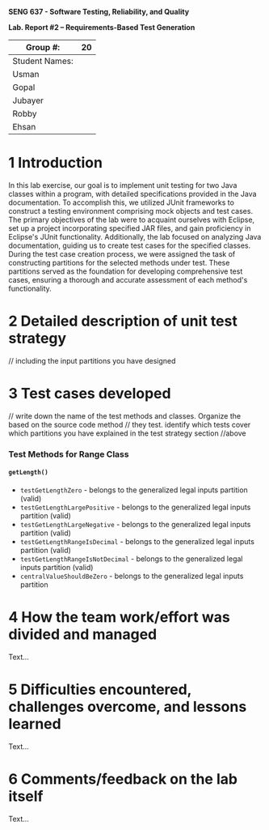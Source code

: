 **SENG 637 - Software Testing, Reliability, and Quality**

**Lab. Report \#2 – Requirements-Based Test Generation**

| Group \#:      |  20 |
| -------------- | --- |
| Student Names: |     |
| Usman          |     |
| Gopal          |     |
| Jubayer        |     |
| Robby          |     |
| Ehsan          |     |

# 1 Introduction

In this lab exercise, our goal is to implement unit testing for two Java classes within a program, with detailed specifications provided in the Java documentation. To accomplish this, we utilized JUnit frameworks to construct a testing environment comprising mock objects and test cases. The primary objectives of the lab were to acquaint ourselves with Eclipse, set up a project incorporating specified JAR files, and gain proficiency in Eclipse's JUnit functionality. Additionally, the lab focused on analyzing Java documentation, guiding us to create test cases for the specified classes. During the test case creation process, we were assigned the task of constructing partitions for the selected methods under test. These partitions served as the foundation for developing comprehensive test cases, ensuring a thorough and accurate assessment of each method's functionality.

# 2 Detailed description of unit test strategy

// including the input partitions you have designed

# 3 Test cases developed

// write down the name of the test methods and classes. Organize the based on
the source code method // they test. identify which tests cover which partitions
you have explained in the test strategy section //above

### Test Methods for Range Class ###

#### `getLength()` ####
- `testGetLengthZero` - belongs to the generalized legal inputs partition (valid)
- `testGetLengthLargePositive` - belongs to the generalized legal inputs partition (valid)
- `testGetLengthLargeNegative` - belongs to the generalized legal inputs partition (valid)
- `testGetLengthRangeIsDecimal` - belongs to the generalized legal inputs partition (valid)
- `testGetLengthRangeIsNotDecimal` - belongs to the generalized legal inputs partition (valid)
- `centralValueShouldBeZero` - belongs to the generalized legal inputs partition
    

# 4 How the team work/effort was divided and managed

Text…

# 5 Difficulties encountered, challenges overcome, and lessons learned

Text…

# 6 Comments/feedback on the lab itself

Text…
